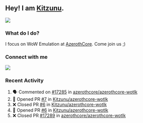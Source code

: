 ## Hey! I am [Kitzunu](https://Github.com/Kitzunu).

<!--<a href="https://github-readme-stats.kitzunu.vercel.app/api?username=Kitzunu&show_icons=true&theme=dark">
  <img align="center" src="https://github-readme-stats.kitzunu.vercel.app/api?username=Kitzunu&show_icons=true&theme=dark" />
</a>-->
<a href="https://github-readme-stats.kitzunu.vercel.app/api?username=Kitzunu&show_icons=true&theme=dark">
  <img align="center" src="https://github-readme-stats.vercel.app/api/top-langs/?username=Kitzunu&layout=compact&theme=dark" />
</a>

### What do I do?

I focus on WoW Emulation at [AzerothCore](https://Github.com/AzerothCore). Come join us ;)

### Connect with me
[![](https://img.shields.io/badge/AzerothCore%20Discord-Connect%20with%20me!-green)](https://discord.com/invite/gkt4y2x)

### Recent Activity

<!--START_SECTION:activity-->
1. 🗣 Commented on [#17285](https://github.com/azerothcore/azerothcore-wotlk/pull/17285#issuecomment-1722531481) in [azerothcore/azerothcore-wotlk](https://github.com/azerothcore/azerothcore-wotlk)
2. 💪 Opened PR [#7](https://github.com/Kitzunu/azerothcore-wotlk/pull/7) in [Kitzunu/azerothcore-wotlk](https://github.com/Kitzunu/azerothcore-wotlk)
3. ❌ Closed PR [#6](https://github.com/Kitzunu/azerothcore-wotlk/pull/6) in [Kitzunu/azerothcore-wotlk](https://github.com/Kitzunu/azerothcore-wotlk)
4. 💪 Opened PR [#6](https://github.com/Kitzunu/azerothcore-wotlk/pull/6) in [Kitzunu/azerothcore-wotlk](https://github.com/Kitzunu/azerothcore-wotlk)
5. ❌ Closed PR [#17289](https://github.com/azerothcore/azerothcore-wotlk/pull/17289) in [azerothcore/azerothcore-wotlk](https://github.com/azerothcore/azerothcore-wotlk)
<!--END_SECTION:activity-->
